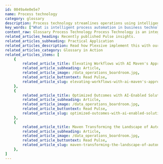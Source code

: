 ```yaml
---
id: 0049a4e0e5e7
name: Process technology
category: glossary
description: Process technology streamlines operations using intelligent automation tools, enhancing efficiency, agility, and reliability in business, while fostering resilience against dynamic market changes and reducing operational costs.
key_words: ["What is intelligent process automation in business technology?", "How does process technology improve business efficiency?", "What are the benefits of implementing process technology for operations?", "How can process technology accelerate business procedures?", "In what ways does process technology provide business agility?", "What role does process technology play in reducing operational costs?", "How does process technology enhance organizational resilience?", "What kind of process technology solutions does Maven Technologies provide?", "How does process technology streamline workflows for businesses?", "Can process technology be used to drive digital transformation in government and enterprise?"]
content_raw: Glossary Process Technology Process Technology is an integral component of advanced business progression in the modern world. It consists of software, digital platforms, and tools such as intelligent process automation (IPA), strategically employed to construct and deliver products and services in an efficient and intelligent manner. Furthermore, it greatly enhances the speed and agility of processes across the entire organisation. The benefits that Process Technology brings to business operations cannot be overstated. This technology serves as the primary means to automate and simplify intricate workflows and accelerate business procedures, freeing up valuable time for your workforce to focus on core operational aspects. Its implementation guarantees heightened accuracy, superlative quality, and increased reliability within all stages of your daily processes, enabling your business to operate with undeterred agility. Process Technology stands as an inexhaustible source of business resilience in the face of shifting market trends and unpredictable business initiatives. It allows organizations to adapt and conform flexibly and rapidly to the dynamic nature of today's business environment. Above all, process technology has proved effective in reducing costs across multiple areas of business operations, making it a highly valuable asset in any organisation's technology arsenal. It leverages advanced digital resources to streamline operations and cut down on unnecessary expenses, driving remarkable cost-efficiency. At Maven Technologies, we possess vast experience in providing sophisticated Process Technology and other elite technologies to businesses of all sizes. By letting our seasoned professionals unlock productivity with Process Technology, you can see the real-world business benefits of modern solutions fully unfold.
related_articles_heading: Recently published Pulse insights.
related_articles_subheading: Practical Application
related_articles_description: Read how Plexsive implement this with our clients.
related_articles_category: Glossary in Action
related_articles_items: [
	{
		related_article_title: Elevating Workflows with AI Maven's Approach,
		related_article_subheading: Article,
		related_article_image: /data_operations_boardroom.jpg,
		related_article_buttontext: Read Pulse,
		related_article_slug: elevating-workflows-with-ai-maven's-approach
	},
	{
		related_article_title: Optimized Outcomes with AI-Enabled Solutions,
		related_article_subheading: Article,
		related_article_image: /data_operations_boardroom.jpg,
		related_article_buttontext: Read Pulse,
		related_article_slug: optimized-outcomes-with-ai-enabled-solutions
	},
	{
		related_article_title: Maven Transforming the Landscape of Autonomous Vehicles,
		related_article_subheading: Article,
		related_article_image: /data_operations_boardroom.jpg,
		related_article_buttontext: Read Pulse,
		related_article_slug: maven-transforming-the-landscape-of-autonomous-vehicles
	},
]
---
```

